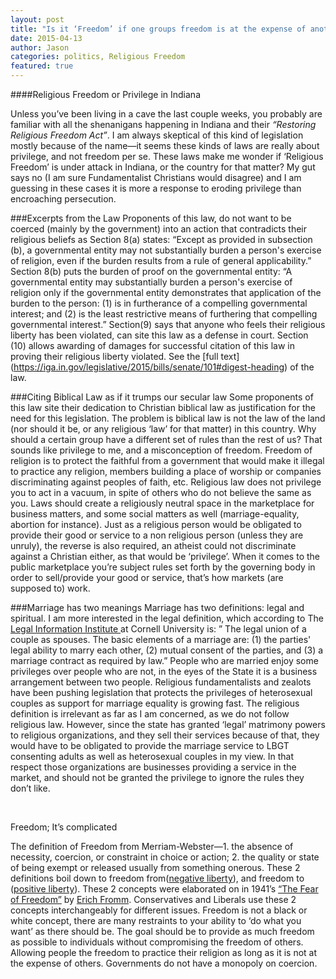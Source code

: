 ```yaml
---
layout: post
title: "Is it ‘Freedom’ if one groups freedom is at the expense of another?"
date: 2015-04-13
author: Jason
categories: politics, Religious Freedom
featured: true
---
```

####Religious Freedom or Privilege in Indiana

Unless you’ve been living in a cave the last couple weeks, you probably are familiar with all the shenanigans happening in Indiana and their *“Restoring Religious Freedom Act”*. I am always skeptical of this kind of legislation mostly because of the name—it seems these kinds of laws are really about privilege, and not freedom per se. These laws make me wonder if ‘Religious Freedom’ is under attack in Indiana, or the country for that matter? My gut says no (I am sure Fundamentalist Christians would disagree) and I am guessing in these cases it is more a response to eroding privilege than encroaching persecution.


###Excerpts from the Law
Proponents of this law, do not want to be coerced (mainly by the government) into an action that contradicts their religious beliefs as Section 8(a) states: “Except as provided in subsection (b), a governmental entity may not substantially burden a person's exercise of religion, even if the burden results from a rule of general applicability.”  Section 8(b) puts the burden of proof on the governmental entity: “A governmental entity may substantially burden a person's exercise of religion only if the governmental entity demonstrates that application of the burden to the person: (1) is in furtherance of a compelling governmental interest; and (2) is the least restrictive means of furthering that compelling governmental interest.” Section(9) says that anyone who feels their religious liberty has been violated, can site this law as a defense in court. Section (10) allows awarding of damages for successful citation of this law in proving their religious liberty violated. See the [full text] (https://iga.in.gov/legislative/2015/bills/senate/101#digest-heading) of the law.

###Citing Biblical Law as if it trumps our secular law
Some proponents of this law site their dedication to Christian biblical law as justification for the need for this legislation. The problem is biblical law is not the law of the land (nor should it be, or any religious ‘law’ for that matter) in this country. Why should a certain group have a different set of rules than the rest of us? That sounds like privilege to me, and a misconception of freedom. Freedom of religion is to protect the faithful from a government that would make it illegal to practice any religion, members building a place of worship or companies discriminating against peoples of faith, etc.  Religious law does not privilege you to act in a vacuum, in spite of others who do not believe the same as you. Laws should create a religiously neutral space in the marketplace for business matters, and some social matters as well (marriage-equality, abortion for instance). Just as a religious person would be obligated to provide their good or service to a non religious person (unless they are unruly), the reverse is also required, an atheist could not discriminate against a Christian either, as that would be ‘privilege’. When it comes to the public marketplace you’re subject rules set forth by the governing body in order to sell/provide your good or service, that’s how markets (are supposed to) work.

###Marriage has two meanings
Marriage has two definitions: legal and spiritual. I am more interested in the legal definition, which according to The <a href="https://www.law.cornell.edu/wex/marriage" target="_blank" class="article-link">Legal Information Institute </a> at Cornell University is: ” The legal union of a couple as spouses.  The basic elements of a marriage are: (1) the parties' legal ability to marry each other, (2) mutual consent of the parties, and (3) a marriage contract as required by law.” People who are married enjoy some privileges over people who are not, in the eyes of the State it is a business arrangement between two people. Religious fundamentalists and zealots have been pushing legislation that protects the privileges of heterosexual couples as support for marriage equality is growing fast. The religious definition is irrelevant as far as I am concerned, as we do not follow religious law. However, since the state has granted ‘legal’ matrimony powers to religious organizations, and they sell their services because of that, they would have to be obligated to provide the marriage service to LBGT consenting adults as well as heterosexual couples in my view. In that respect those organizations are businesses providing a service in the market, and should not be granted the privilege to ignore the rules they don’t like.

</p></br>

<p class="section-headline">Freedom; It’s complicated</p>
<p> The definition of Freedom from Merriam-Webster—1. the absence of necessity, coercion, or constraint in choice or action; 2. the quality or state of being exempt or released usually from something onerous.  These 2 definitions boil down to freedom from(<a href="http:// http://en.wikipedia.org/wiki/Negative_liberty" target="_blank" class="article-link">negative liberty</a>), and freedom to (<a href="http://en.wikipedia.org/wiki/Positive_liberty" target="_blank" class="article-link">positive liberty</a>).  These 2 concepts were elaborated on in 1941’s  <a href="http://en.wikipedia.org/wiki/Escape_from_Freedom" target="_blank" class="article-link"> “The Fear of Freedom”</a> by <a href="http://en.wikipedia.org/wiki/Erich_Fromm" target="_blank" class="article-link" >Erich Fromm</a>. Conservatives and Liberals use these 2 concepts interchangeably for different issues. Freedom is not a black or white concept, there are many restraints to your ability to ‘do what you want’ as there should be. The goal should be to provide as much freedom as possible to individuals without compromising the freedom of others. Allowing people the freedom to practice their religion as long as it is not at the expense of others. Governments do not have a monopoly on coercion.
</p>
